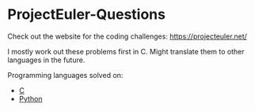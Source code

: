 # ProjectEuler-Questions

Check out the website for the coding challenges:
https://projecteuler.net/

I mostly work out these problems first in C.
Might translate them to other languages in the future.

Programming languages solved on:
  - [C](https://github.com/raiyanshadow/ProjectEuler-Questions/tree/main/questions/c)
  - [Python](https://github.com/raiyanshadow/ProjectEuler-Questions/tree/main/questions/python)
